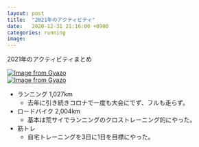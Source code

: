 ```yaml
---
layout: post
title:  "2021年のアクティビティ"
date:   2020-12-31 21:16:00 +0900
categories: running
image: 
---
```

2021年のアクティビティまとめ


[![Image from Gyazo](https://i.gyazo.com/ab66c0df4828e76001c77e3325677e6b.png)](https://gyazo.com/ab66c0df4828e76001c77e3325677e6b)<br/>
[![Image from Gyazo](https://i.gyazo.com/419d193424066f49df04200f5a2adac8.png)](https://gyazo.com/419d193424066f49df04200f5a2adac8)

- ランニング 1,027km
    - 去年に引き続きコロナで一度も大会にでず、フルも走らず。
- ロードバイク 2,004km
    - 基本は荒サイでランニングのクロストレーニング的にやった。
- 筋トレ
    - 自宅トレーニングを3日に1日を目標にやった。